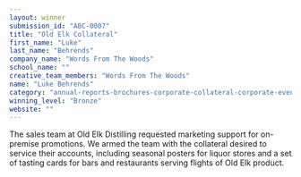 ```yaml
---
layout: winner
submission_id: "ABC-0007"
title: "Old Elk Collateral"
first_name: "Luke"
last_name: "Behrends"
company_name: "Words From The Woods"
school_name: ""
creative_team_members: "Words From The Woods"
name: "Luke Behrends"
category: "annual-reports-brochures-corporate-collateral-corporate-event-design"
winning_level: "Bronze"
website: ""
---
```


The sales team at Old Elk Distilling requested marketing support for on-premise promotions. We armed the team with the collateral desired to service their accounts, including seasonal posters for liquor stores and a set of tasting cards for bars and restaurants serving flights of Old Elk product.
